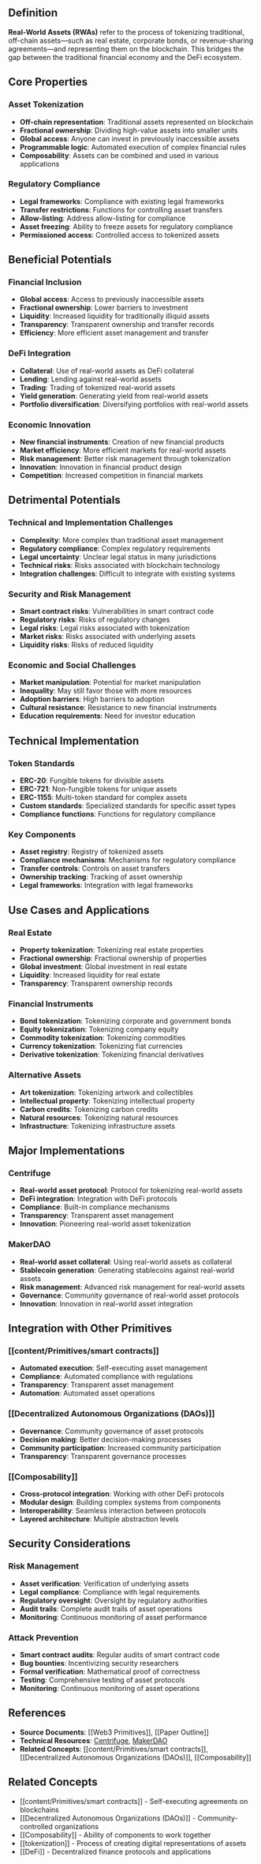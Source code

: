 
## Definition

**Real-World Assets (RWAs)** refer to the process of tokenizing traditional, off-chain assets—such as real estate, corporate bonds, or revenue-sharing agreements—and representing them on the blockchain. This bridges the gap between the traditional financial economy and the DeFi ecosystem.

## Core Properties

### Asset Tokenization
- **Off-chain representation**: Traditional assets represented on blockchain
- **Fractional ownership**: Dividing high-value assets into smaller units
- **Global access**: Anyone can invest in previously inaccessible assets
- **Programmable logic**: Automated execution of complex financial rules
- **Composability**: Assets can be combined and used in various applications

### Regulatory Compliance
- **Legal frameworks**: Compliance with existing legal frameworks
- **Transfer restrictions**: Functions for controlling asset transfers
- **Allow-listing**: Address allow-listing for compliance
- **Asset freezing**: Ability to freeze assets for regulatory compliance
- **Permissioned access**: Controlled access to tokenized assets

## Beneficial Potentials

### Financial Inclusion
- **Global access**: Access to previously inaccessible assets
- **Fractional ownership**: Lower barriers to investment
- **Liquidity**: Increased liquidity for traditionally illiquid assets
- **Transparency**: Transparent ownership and transfer records
- **Efficiency**: More efficient asset management and transfer

### DeFi Integration
- **Collateral**: Use of real-world assets as DeFi collateral
- **Lending**: Lending against real-world assets
- **Trading**: Trading of tokenized real-world assets
- **Yield generation**: Generating yield from real-world assets
- **Portfolio diversification**: Diversifying portfolios with real-world assets

### Economic Innovation
- **New financial instruments**: Creation of new financial products
- **Market efficiency**: More efficient markets for real-world assets
- **Risk management**: Better risk management through tokenization
- **Innovation**: Innovation in financial product design
- **Competition**: Increased competition in financial markets

## Detrimental Potentials

### Technical and Implementation Challenges
- **Complexity**: More complex than traditional asset management
- **Regulatory compliance**: Complex regulatory requirements
- **Legal uncertainty**: Unclear legal status in many jurisdictions
- **Technical risks**: Risks associated with blockchain technology
- **Integration challenges**: Difficult to integrate with existing systems

### Security and Risk Management
- **Smart contract risks**: Vulnerabilities in smart contract code
- **Regulatory risks**: Risks of regulatory changes
- **Legal risks**: Legal risks associated with tokenization
- **Market risks**: Risks associated with underlying assets
- **Liquidity risks**: Risks of reduced liquidity

### Economic and Social Challenges
- **Market manipulation**: Potential for market manipulation
- **Inequality**: May still favor those with more resources
- **Adoption barriers**: High barriers to adoption
- **Cultural resistance**: Resistance to new financial instruments
- **Education requirements**: Need for investor education

## Technical Implementation

### Token Standards
- **ERC-20**: Fungible tokens for divisible assets
- **ERC-721**: Non-fungible tokens for unique assets
- **ERC-1155**: Multi-token standard for complex assets
- **Custom standards**: Specialized standards for specific asset types
- **Compliance functions**: Functions for regulatory compliance

### Key Components
- **Asset registry**: Registry of tokenized assets
- **Compliance mechanisms**: Mechanisms for regulatory compliance
- **Transfer controls**: Controls on asset transfers
- **Ownership tracking**: Tracking of asset ownership
- **Legal frameworks**: Integration with legal frameworks

## Use Cases and Applications

### Real Estate
- **Property tokenization**: Tokenizing real estate properties
- **Fractional ownership**: Fractional ownership of properties
- **Global investment**: Global investment in real estate
- **Liquidity**: Increased liquidity for real estate
- **Transparency**: Transparent ownership records

### Financial Instruments
- **Bond tokenization**: Tokenizing corporate and government bonds
- **Equity tokenization**: Tokenizing company equity
- **Commodity tokenization**: Tokenizing commodities
- **Currency tokenization**: Tokenizing fiat currencies
- **Derivative tokenization**: Tokenizing financial derivatives

### Alternative Assets
- **Art tokenization**: Tokenizing artwork and collectibles
- **Intellectual property**: Tokenizing intellectual property
- **Carbon credits**: Tokenizing carbon credits
- **Natural resources**: Tokenizing natural resources
- **Infrastructure**: Tokenizing infrastructure assets

## Major Implementations

### Centrifuge
- **Real-world asset protocol**: Protocol for tokenizing real-world assets
- **DeFi integration**: Integration with DeFi protocols
- **Compliance**: Built-in compliance mechanisms
- **Transparency**: Transparent asset management
- **Innovation**: Pioneering real-world asset tokenization

### MakerDAO
- **Real-world asset collateral**: Using real-world assets as collateral
- **Stablecoin generation**: Generating stablecoins against real-world assets
- **Risk management**: Advanced risk management for real-world assets
- **Governance**: Community governance of real-world asset protocols
- **Innovation**: Innovation in real-world asset integration

## Integration with Other Primitives

### [[content/Primitives/smart contracts]]
- **Automated execution**: Self-executing asset management
- **Compliance**: Automated compliance with regulations
- **Transparency**: Transparent asset management
- **Automation**: Automated asset operations

### [[Decentralized Autonomous Organizations (DAOs)]]
- **Governance**: Community governance of asset protocols
- **Decision making**: Better decision-making processes
- **Community participation**: Increased community participation
- **Transparency**: Transparent governance processes

### [[Composability]]
- **Cross-protocol integration**: Working with other DeFi protocols
- **Modular design**: Building complex systems from components
- **Interoperability**: Seamless interaction between protocols
- **Layered architecture**: Multiple abstraction levels

## Security Considerations

### Risk Management
- **Asset verification**: Verification of underlying assets
- **Legal compliance**: Compliance with legal requirements
- **Regulatory oversight**: Oversight by regulatory authorities
- **Audit trails**: Complete audit trails of asset operations
- **Monitoring**: Continuous monitoring of asset performance

### Attack Prevention
- **Smart contract audits**: Regular audits of smart contract code
- **Bug bounties**: Incentivizing security researchers
- **Formal verification**: Mathematical proof of correctness
- **Testing**: Comprehensive testing of asset protocols
- **Monitoring**: Continuous monitoring of asset operations

## References

- **Source Documents**: [[Web3 Primitives]], [[Paper Outline]]
- **Technical Resources**: [Centrifuge](https://centrifuge.io/), [MakerDAO](https://makerdao.com/)
- **Related Concepts**: [[content/Primitives/smart contracts]], [[Decentralized Autonomous Organizations (DAOs)]], [[Composability]]

## Related Concepts

- [[content/Primitives/smart contracts]] - Self-executing agreements on blockchains
- [[Decentralized Autonomous Organizations (DAOs)]] - Community-controlled organizations
- [[Composability]] - Ability of components to work together
- [[tokenization]] - Process of creating digital representations of assets
- [[DeFi]] - Decentralized finance protocols and applications
